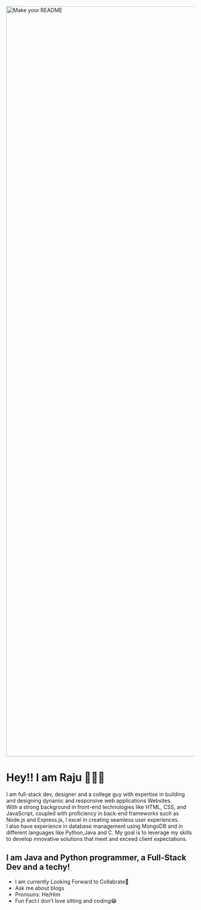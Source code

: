 <img width="2000" alt="Make your README" src="https://github.com/sbn-raju/sbn-raju/assets/121331152/c802b175-5613-4ffe-8b98-06c67c6e4427">
<h1>Hey!! I am Raju 🙋🏻&#x1F44B;</h1>
<p>I am full-stack dev, designer and a college guy with expertise in building and designing dynamic and responsive web applications  Websites.<br>
With a strong background in front-end technologies like HTML, CSS, and JavaScript, coupled with proficiency in back-end frameworks such as Node.js and Express.js, I excel in creating seamless user experiences.<br>
I also have experience in database management using MongoDB and in different languages like Python,Java and C. My goal is to leverage my skills to develop innovative solutions that meet and exceed client expectations.</p>
<h2>I am Java and Python programmer, a Full-Stack Dev and a techy!</h2>
<ul>
  <li>I am currently Looking Forward to Collabrate&#x1F91D;</li>
  <li>Ask me about blogs</li>
  <li>Pronouns: He/Him</li>
  <li>Fun Fact:I don't love sitting and coding&#x1F602;</li>
</ul>



